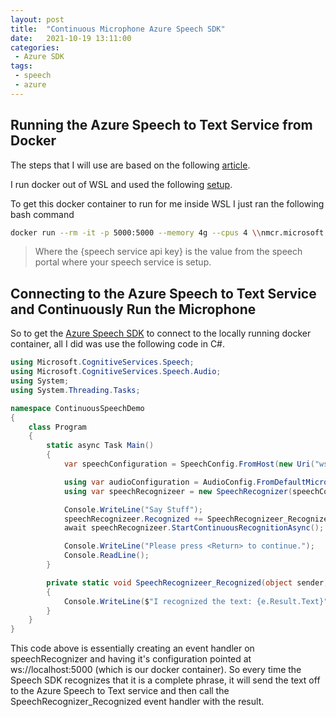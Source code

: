 ```yaml
---
layout: post
title:  "Continuous Microphone Azure Speech SDK"
date:   2021-10-19 13:11:00
categories:
 - Azure SDK
tags:
 - speech
 - azure
---
```

## Running the Azure Speech to Text Service from Docker

The steps that I will use are based on the following [article](https://docs.microsoft.com/en-us/azure/cognitive-services/speech-service/speech-container-howto?tabs=stt%2Ccsharp%2Csimple-format#run-the-container-with-docker-run).

I run docker out of WSL and used the following [setup](https://github.com/frcs6/DockerWSL-Tutorial#:~:text=Docker%20Engine%20on%20WSL%20%2B%20Visual%20Studio%202019,...%206%20Visual%20Studio%202019.%20...%207%20References).

To get this docker container to run for me inside WSL I just ran the following bash command

``` bash
docker run --rm -it -p 5000:5000 --memory 4g --cpus 4 \\nmcr.microsoft.com/azure-cognitive-services/speechservices/speech-to-text \\nEula=accept \\nBilling=https://westus2.api.cognitive.microsoft.com/sts/v1.0/issuetoken \\nApiKey={speech service api key}
```

> Where the {speech service api key} is the value from the speech portal where your speech service is setup.

## Connecting to the Azure Speech to Text Service and Continuously Run the Microphone

So to get the [Azure Speech SDK](https://docs.microsoft.com/en-us/azure/cognitive-services/speech-service/get-started-speech-to-text?tabs=windowsinstall&pivots=programming-language-csharp) to connect to the locally running docker container, all I did was use the following code in C#.

``` csharp
using Microsoft.CognitiveServices.Speech;
using Microsoft.CognitiveServices.Speech.Audio;
using System;
using System.Threading.Tasks;

namespace ContinuousSpeechDemo
{
    class Program
    {
        static async Task Main()
        {
            var speechConfiguration = SpeechConfig.FromHost(new Uri("ws://localhost:5000"));

            using var audioConfiguration = AudioConfig.FromDefaultMicrophoneInput();
            using var speechRecognizeer = new SpeechRecognizer(speechConfiguration, audioConfiguration);

            Console.WriteLine("Say Stuff");
            speechRecognizeer.Recognized += SpeechRecognizeer_Recognized;
            await speechRecognizeer.StartContinuousRecognitionAsync();

            Console.WriteLine("Please press <Return> to continue.");
            Console.ReadLine();
        }

        private static void SpeechRecognizeer_Recognized(object sender, SpeechRecognitionEventArgs e)
        {
            Console.WriteLine($"I recognized the text: {e.Result.Text}");
        }
    }
}
```

This code above is essentially creating an event handler on speechRecognizer and having it's configuration pointed at ws://localhost:5000 (which is our docker container). So every time the Speech SDK recognizes that it is a complete phrase, it will send the text off to the Azure Speech to Text service and then call the SpeechRecognizer_Recognized event handler with the result.
